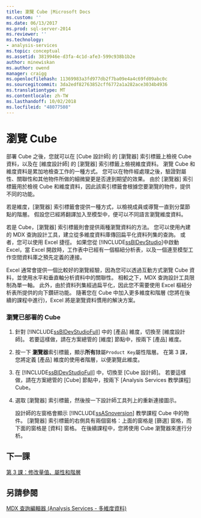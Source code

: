 ```yaml
---
title: 瀏覽 Cube |Microsoft Docs
ms.custom: ''
ms.date: 06/13/2017
ms.prod: sql-server-2014
ms.reviewer: ''
ms.technology:
- analysis-services
ms.topic: conceptual
ms.assetid: 3819946e-d3fa-4c1d-afe3-599c938b1b2e
author: minewiskan
ms.author: owend
manager: craigg
ms.openlocfilehash: 11369983a3fd977db2f7ba09e4a4c69fd09abc0c
ms.sourcegitcommit: 3da2edf82763852cff6772a1a282ace3034b4936
ms.translationtype: MT
ms.contentlocale: zh-TW
ms.lasthandoff: 10/02/2018
ms.locfileid: "48077508"
---
```

# <a name="browsing-the-cube"></a>瀏覽 Cube
  部署 Cube 之後，您就可以在 [Cube 設計師] 的 [瀏覽器] 索引標籤上檢視 Cube 資料，以及在 [維度設計師] 的 [瀏覽器] 索引標籤上檢視維度資料。 瀏覽 Cube 和維度資料是累加地檢查工作的一種方式。 您可以在物件經處理之後，驗證對屬性、關聯性和其他物件所做的細微變更是否達到期望的效果。 由於 [瀏覽器] 索引標籤用於檢視 Cube 和維度資料，因此該索引標籤會根據您要瀏覽的物件，提供不同的功能。  
  
 若是維度，[瀏覽器] 索引標籤會提供一種方式，以檢視成員或導覽一直到分葉節點的階層。 假設您已經將翻譯加入至模型中，便可以不同語言瀏覽維度資料。  
  
 若是 Cube，[瀏覽器] 索引標籤則會提供兩種瀏覽資料的方法。 您可以使用內建的 MDX 查詢設計工具，建立從多維度資料庫傳回扁平化資料列集的查詢。 或者，您可以使用 Excel 捷徑。 如果您從 [!INCLUDE[ssBIDevStudio](../includes/ssbidevstudio-md.md)]中啟動 Excel，當 Excel 開啟時，工作表中已經有一個樞紐分析表，以及一個連至模型工作空間資料庫之預先定義的連接。  
  
 Excel 通常會提供一個比較好的瀏覽經驗，因為您可以透過互動方式瀏覽 Cube 資料，並使用水平和垂直軸分析資料中的關聯性。 相較之下，MDX 查詢設計工具限制為單一軸。 此外，由於資料列集經過扁平化，因此您不需要使用 Excel 樞紐分析表所提供的向下鑽研功能。 隨著您在 Cube 中加入更多維度和階層 (您將在後續的課程中進行)，Excel 將是瀏覽資料慣用的解決方案。  
  
### <a name="to-browse-the-deployed-cube"></a>瀏覽已部署的 Cube  
  
1.  針對 [!INCLUDE[ssBIDevStudioFull](../includes/ssbidevstudiofull-md.md)] 中的 [產品] 維度，切換至 [維度設計師]。 若要這樣做，請在方案總管的 [維度] 節點中，按兩下 [產品] 維度。  
  
2.  按一下 **瀏覽器**索引標籤，顯示**所有**隸屬`Product Key`屬性階層。 在第 3 課，您將定義 [產品] 維度的使用者階層，以便瀏覽此維度。  
  
3.  在 [!INCLUDE[ssBIDevStudioFull](../includes/ssbidevstudiofull-md.md)] 中，切換至 [Cube 設計師]。 若要這樣做，請在方案總管的 [Cube] 節點中，按兩下 [Analysis Services 教學課程] Cube。  
  
4.  選取 [瀏覽器] 索引標籤，然後按一下設計師工具列上的重新連接圖示。  
  
     設計師的左窗格會顯示 [!INCLUDE[ssASnoversion](../includes/ssasnoversion-md.md)] 教學課程 Cube 中的物件。 [瀏覽器] 索引標籤的右側具有兩個窗格：上面的窗格是 [篩選] 窗格，而下面的窗格是 [資料] 窗格。 在後續課程中，您將使用 Cube 瀏覽器來進行分析。  
  
## <a name="next-lesson"></a>下一課  
 [第 3 課：修改量值、屬性和階層](lesson-3-modifying-measures-attributes-and-hierarchies.md)  
  
## <a name="see-also"></a>另請參閱  
 [MDX 查詢編輯器 &#40;Analysis Services - 多維度資料&#41;](mdx-query-editor-analysis-services-multidimensional-data.md)  
  
  
